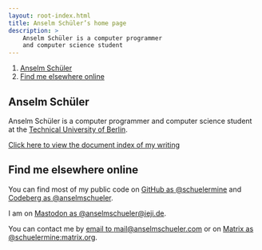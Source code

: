 ```yaml
---
layout: root-index.html
title: Anselm Schüler’s home page
description: >
    Anselm Schüler is a computer programmer
    and computer science student
---
```


<nav id="left-comment">

1. [Anselm Schüler](#anselm-schueler)
2. [Find me elsewhere online](#find-me-elsewhere-online)

</nav>

<article id="main-content">

<h1 id="anselm-schueler" class="big-name"> Anselm Schüler </h1>

Anselm Schüler is a computer programmer and computer science
student at the [Technical University of Berlin](https://www.tu.berlin/).

[Click here to view the document index of my writing](/writing)

<h2 class="background-heading" id="find-me-elsewhere-online"> Find me elsewhere online </h2>

You can find most of my public code on [GitHub as @schuelermine](https://github.com/schuelermine)
and [Codeberg as @anselmschueler](https://codeberg.org/anselmschueler).

I am on [Mastodon as @anselmschueler@ieji.de](https://ieji.de/@anselmschueler).

You can contact me by [email to mail@anselmschueler.com](mailto:mail@anselmschueler.com)
or on [Matrix as @schuelermine:matrix.org](https://matrix.to/#/@schuelermine:matrix.org).

</article>
